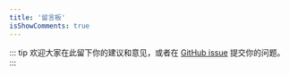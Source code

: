 ```yaml
---
title: '留言板'
isShowComments: true
---
```


::: tip
欢迎大家在此留下你的建议和意见，或者在 [GitHub issue](https://gitee.com/dlly123/blog) 提交你的问题。
:::
